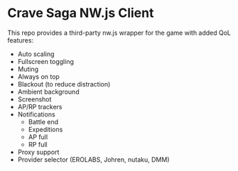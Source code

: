 # Crave Saga NW.js Client

This repo provides a third-party nw.js wrapper for the game with added QoL features:

* Auto scaling
* Fullscreen toggling
* Muting
* Always on top
* Blackout (to reduce distraction)
* Ambient background
* Screenshot
* AP/RP trackers
* Notifications
  * Battle end
  * Expeditions
  * AP full
  * RP full
* Proxy support
* Provider selector (EROLABS, Johren, nutaku, DMM)

